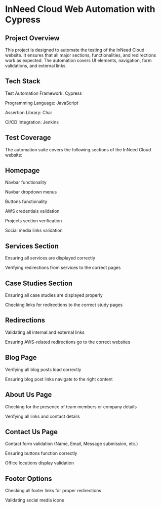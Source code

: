# InNeed Cloud Web Automation with Cypress

## Project Overview

This project is designed to automate the testing of the InNeed Cloud website. It ensures that all major sections, functionalities, and redirections work as expected. The automation covers UI elements, navigation, form validations, and external links.

## Tech Stack

Test Automation Framework: Cypress 

Programming Language: JavaScript 

Assertion Library: Chai 

CI/CD Integration:  Jenkins 

## Test Coverage

The automation suite covers the following sections of the InNeed Cloud website:

## Homepage

Navbar functionality

Navbar dropdown menus

Buttons functionality

AWS credentials validation

Projects section verification

Social media links validation

## Services Section

Ensuring all services are displayed correctly

Verifying redirections from services to the correct pages

## Case Studies Section

Ensuring all case studies are displayed properly

Checking links for redirections to the correct study pages

## Redirections

Validating all internal and external links

Ensuring AWS-related redirections go to the correct websites

## Blog Page

Verifying all blog posts load correctly

Ensuring blog post links navigate to the right content

## About Us Page

Checking for the presence of team members or company details

Verifying all links and contact details

## Contact Us Page

Contact form validation (Name, Email, Message submission, etc.)

Ensuring buttons function correctly

Office locations display validation

## Footer Options

Checking all footer links for proper redirections

Validating social media icons